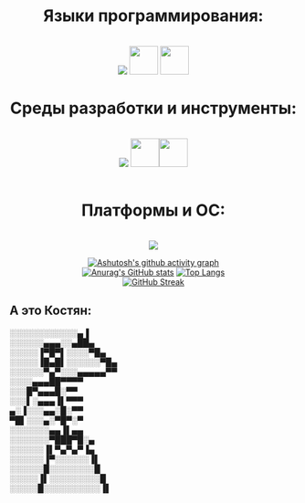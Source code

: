 <div align="center">
  <h1>Языки программирования:</h1><br>
  <img src="https://skillicons.dev/icons?i=cpp" /> <img src="https://cdn.cybrhome.com/media/topic/live/icon/topic_icon_assembly-language_8923f1.png" width="50" height="50" /> <img src="https://static.thenounproject.com/png/926776-200.png" width="50" height="50" /><br>

  <h1>Среды разработки и инструменты:</h1><br>
  <img src="https://skillicons.dev/icons?i=vim,git,github,docker,kubernetes,bash,arduino" /> <img src="https://cdn.worldvectorlogo.com/logos/quartus.svg" width="50" height="50" /><img src="https://ecs-network.serv.pacific.edu/ecpe-170/valgrind-logo/image_view_fullscreen" width="50" height="50" /><br><br>

  <h1>Платформы и ОС:</h1><br>
  <img src="https://skillicons.dev/icons?i=debian,ubuntu" />

[![Ashutosh's github activity graph](https://github-readme-activity-graph.vercel.app/graph?username=User1235321)](https://github.com/ashutosh00710/github-readme-activity-graph)<br>
[![Anurag's GitHub stats](https://github-readme-stats.vercel.app/api?username=User1235321)](https://github.com/anuraghazra/github-readme-stats)
[![Top Langs](https://github-readme-stats.vercel.app/api/top-langs/?username=User1235321&layout=compact)](https://github.com/anuraghazra/github-readme-stats)<br>
[![GitHub Streak](https://streak-stats.demolab.com/?user=User1235321)](https://git.io/streak-stats)<br>
</div>
<h2> А это Костян:</h2>
░░░░░░░░░░░░▄▐<br>
░░░░░░▄▄▄░░▄██▄<br>
░░░░░▐▀█▀▌░░░░▀█▄<br>
░░░░░▐█▄█▌░░░░░░▀█▄<br>
░░░░░░▀▄▀░░░▄▄▄▄▄▀▀<br>
░░░░▄▄▄██▀▀▀▀<br>
░░░█▀▄▄▄█░▀▀<br>
░░░▌░▄▄▄▐▌▀▀▀<br>
▄░▐░░░▄▄░█░▀▀<br>
▀█▌░░░▄░▀█▀░▀<br>
░░░░░░░▄▄▐▌▄▄<br>
░░░░░░░▀███▀█░▄<br>
░░░░░░▐▌▀▄▀▄▀▐▄<br>
░░░░░░▐▀░░░░░░▐▌<br>
░░░░░░█░░░░░░░░█<br>
░░░░░▐▌░░░░░░░░░█<br>
░░░░░█░░░░░░░░░░▐▌<br><br>
